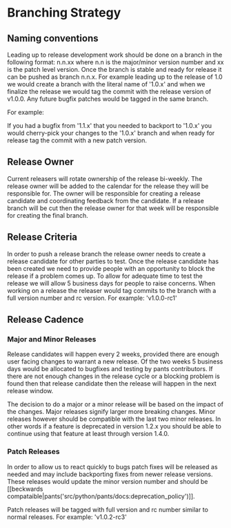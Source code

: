 # Branching Strategy

## Naming conventions
Leading up to release development work should be done on a branch in the following format:
n.n.xx where n.n is the major/minor version number and xx is the patch level version.  Once the
branch is stable and ready for release it can be pushed as branch n.n.x.  For example leading up
to the release of 1.0 we would create a branch with the literal name of '1.0.x'  and when we
finalize the release we would tag the commit with the release version of v1.0.0.  Any future
bugfix patches would be tagged in the same branch.

For example:

If you had a bugfix from '1.1.x' that you needed to backport to '1.0.x' you would cherry-pick
your changes to the '1.0.x' branch and when ready for release tag the commit with a new patch
version.

## Release Owner
Current releasers will rotate ownership of the release bi-weekly.  The release owner will be added
to the calendar for the release they will be responsible for.  The owner will be responsible for
creating a release candidate and coordinating feedback from the candidate.  If a release branch will
be cut then the release owner for that week will be responsible for creating the final branch.

## Release Criteria
In order to push a release branch the release owner needs to create a release candidate for other
parties to test.   Once the release candidate has been created we need to provide people with an
opportunity to block the release if a problem comes up.  To allow for adequate time to test the
release we will allow 5 business days for people to raise concerns.  When working on a release
the releaser would tag commits to the branch with a full version number and rc version.  For
example: 'v1.0.0-rc1'

## Release Cadence
### Major and Minor Releases
Release candidates will happen every 2 weeks, provided there are enough user facing changes to
warrant a new release.  Of the two weeks 5 business days would be allocated to bugfixes and
testing by pants contributors.  If there are not enough changes in the release cycle or a blocking
problem is found then that release candidate then the release will happen in the next release
window.

The decision to do a major or a minor release will be based on the impact of the changes.
Major releases signify larger more breaking changes.  Minor releases however should be compatible
with the last two minor releases.  In other words if a feature is deprecated in version 1.2.x you
should be able to continue using that feature at least through version 1.4.0.

### Patch Releases
In order to allow us to react quickly to bugs patch fixes will be released as needed and may
include backporting fixes from newer release versions.  These releases would update the minor
version number and should be [[beckwards compataible|pants('src/python/pants/docs:deprecation_policy')]].

Patch releases will be tagged with
full version and rc number similar to normal releases.  For example: 'v1.0.2-rc3'


